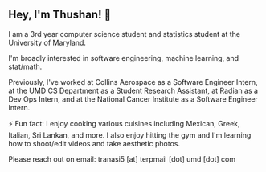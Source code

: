 ## Hey, I'm Thushan! 👋

<!--
**thushanr32/thushanr32** is a ✨ _special_ ✨ repository because its `README.md` (this file) appears on your GitHub profile.

Here are some ideas to get you started:

- 🔭 I’m currently working on ...
- 🌱 I’m currently learning ...
- 👯 I’m looking to collaborate on ...
- 🤔 I’m looking for help with ...
- 💬 Ask me about ...
- 📫 How to reach me: ...
- 😄 Pronouns: ...
- ⚡ Fun fact: ...
-->

I am a 3rd year computer science student and statistics student at the University of Maryland.

I'm broadly interested in software engineering, machine learning, and stat/math.

Previously, I've worked at Collins Aerospace as a Software Engineer Intern, at the UMD CS Department as a Student Research Assistant, at Radian as a Dev Ops Intern, and at the National Cancer Institute as a Software Engineer Intern.

⚡ Fun fact: I enjoy cooking various cuisines including Mexican, Greek, Italian, Sri Lankan, and more. I also enjoy hitting the gym and I'm learning how to shoot/edit videos and take aesthetic photos.

Please reach out on email: tranasi5 [at] terpmail [dot] umd [dot] com


